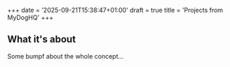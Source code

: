 +++
date = '2025-09-21T15:38:47+01:00'
draft = true
title = 'Projects from MyDogHQ'
+++
## What it's about
Some bumpf about the whole concept...